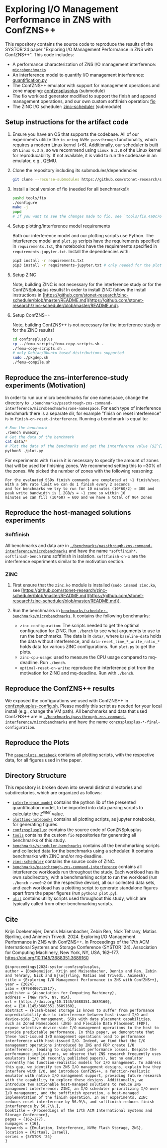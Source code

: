 # Exploring I/O Management Performance in ZNS with ConfZNS++

This repository contains the source code to reproduce the results of the SYSTOR'24 paper "Exploring I/O Management Performance in ZNS with ConfZNS++".
This code includes:

* A performance characterization of ZNS I/O management interference:  [`microbenchmarks`](./benchmarks/passthrough-zns-command-interference/microbenchmarks)
* An interference model to quantify I/O management interference: [quantification.py](interference_model/quantification.py)
* The ConfZNS++ emulator with support for management operations and zone mapping: [confznsplusplus](confznsplusplus) (submodule)
* The fio workload generator modified to support the finish and append management operations, and our own custom softfinish operation: [fio](tools/fio/)
* The ZINC I/O scheduler: [zinc-scheduler](zinc-scheduler) (submodule)

## Setup instructions for the artifact code

1. Ensure you have an OS that supports the codebase.
    All of our experiments utilize the `io_uring NVMe passthrough` functionality, which requires a modern Linux kernel (>6).
    Additionally, our scheduler is built on `Linux 6.3.8`, so we recommend using `Linux 6.3.8` of the Linux kernel for reproducability. If not available, it is valid to run the codebase in an emulator, e.g., QEMU.

2. Clone the repository including its submodules/dependencies

    ```bash
    git clone --recurse-submodules https://github.com/stonet-research/systor-confznsplusplus-artifact.git
    ```

3. Install a local version of fio (needed for all benchmarks!):

    ```bash
    pushd tools/fio
    ./configure
    make -j 
    popd
    # If you want to see the changes made to fio, see `tools/fio.4a0c766.path`. These changes can be applied directly to a fio checked out to commit 4a0c766.
    ```

4. Setup plotting/interference model requirements

    Both our interference model and our plotting scripts use Python. The interference model and `plot.py` scripts have the requirements specified in `requirements.txt`, the notebooks have the requirements specified in `requirements-jupyter.txt`.
    Install the dependencies with:

    ```bash
    pip3 install -r requirements.txt
    pip3 install -r requirements-jupyter.txt # only needed for the plotting notebooks
    ```

5. Setup ZINC

    Note, building ZINC is not necessary for the interference study or for the ConfZNSplusplus results!
    In order to install ZINC follow the install instructions in [https://github.com/stonet-research/zinc-scheduler/blob/master/README.md](https://github.com/stonet-research/zinc-scheduler/blob/master/README.md).

6. Setup ConfZNS++

    Note, building ConfZNS++ is not necessary for the interference study or for the ZINC results!

    ```bash
    cd confznsplusplus
    cp ../femu-scripts/femu-copy-scripts.sh .
    ./femu-copy-scripts.sh .
    # only Debian/Ubuntu based distributions supported
    sudo ./pkgdep.sh
    ./femu-compile.sh
    ```

## Reproduce the zns-interference-study experiments (Motivation)

In order to run our micro benchmarks for one namespace, change the directory to `./benchmarks/passthrough-zns-command-interference/microbenchmarks/one-namespace`.
For each type of interference benchmark there is a separate dir, for example "finish on reset interference" is in `finish-on-reset-interference`. Running a benchmark is equal to:

```bash
# Run the benchmark
./bench nvmexny 
# Get the data of the benchmark
cat data/*
# Plot the data of the benchmarks and get the interference value ($Z^{Inter}$) of our model
python3 ./plot.py
```

For experiments with `finish` it is necessary to specify the amount of zones that will be used for finishing zones.
We recommend setting this to ~30% of the zones. We picked the number of zones with the following reasoning:

```
For the evaluated SSDs finish commands are completed at ~1 finish/sec. With a 50% rate limit we can do 1 finish every 2 seconds 
and for benchmarks we try to run for 10 minutes (10*60/2) = 300 and peak write bandwidth is 1.2GB/s = ~1 zone so within 10 
minutes we can fill (10*60) = 600 and we have a total of 904 zones
```

## Reproduce the host-managed solutions experiments

### Softfinish

All benchmarks and data are in [`./benchmarks/passthrough-zns-command-interference/microbenchmarks`](./benchmarks/passthrough-zns-command-interference/microbenchmarks) and have the name `*softfinish*`. `softfinish-bench` runs softfinish in isolation. `softfinish-on-x` are the interference experiments similar to the motivation section.

### ZINC

1. First ensure that the `zinc.ko` module is installed (`sudo insmod zinc.ko`, see [https://github.com/stonet-research/zinc-scheduler/blob/master/README.md](https://github.com/stonet-research/zinc-scheduler/blob/master/README.md)).

2. Run the benchmarks in [`benchmarks/scheduler-benchmarks/microbenchmarks`](./benchmarks/scheduler-benchmarks/microbenchmarks/). It contains the following benchmarks:
    * `zinc-configuration`: The scripts needed to get the optimal configuration for ZINC. Run `./bench` to see what arguments to use to run the benchmarks. The data is in `data/`, where `baseline-data` holds the data without interference, and `data-reset_time_*_write_ratio_*` holds data for various ZINC configurations. Run `plot.py` to get the plots.
    * `zinc-cpu-usage`: used to measure the CPU usage compared to mq-deadline. Run `./bench`.
    * `optimal-reset-on-write`: reproduce the interference plot from the motivation for ZINC and mq-deadline. Run with `./bench`.

## Reproduce the ConfZNS++ results

We exposed the configurations we used with ConfZNS++ in [confznplusplus-config.sh](confznplusplus-config.sh).
Please modify this script as needed for your local install (e.g., change the VM path).
All benchmarks and data that used ConfZNS++ are in [`./benchmarks/passthrough-zns-command-interference/microbenchmarks`](./benchmarks/passthrough-zns-command-interference/microbenchmarks) and have the name `conznsplusplus-*-final-configuration`.

## Reproduce the Plots

The [`paperplots notebook`](./plotting-notebooks/paperplots.ipynb) contains all plotting scripts, with the respective data, for all figures used in the paper.

## Directory Structure

This repository is broken down into several distinct directories and subdirectories, which are organized as follows:

* [`interference_model`](./interference_model/) contains the python lib of the presented quantification model, to be imported into data parsing scripts to calculate the $Z^{Inter}$ value.
* [`plotting-notebooks`](./plotting-notebooks/) contains all plotting scripts, as jupyter notebooks, for generating figures.
* [`confznsplusplus`](./confznsplusplus): contains the source code of ConZNSplusplus
* [`tools`](./tools/) contains the custom `fio` repositories for generating all benchmarks of this study.
* [`benchmarks/scheduler-benchmarks`](./benchmarks/scheduler-benchmarks/) contains all the benchmarking scripts and collected data for the benchmarks using a scheduler. It contains benchmarks with ZINC and/or mq-deadline.
* [`zinc-scheduler`](./zinc-scheduler/) contains the source code of ZINC.
* [`benchmarks/passthrough-zns-command-interference`](./benchmarks/passthrough-zns-command-interference) contains all interference workloads run throughout the study. Each workload has its own subdirectory, with a benchmarking script to run the workload (run `./bench nvme0n2` on the respective device), all our collected data sets, and each workload has a plotting script to generate standalone figures apart from the paper figures (run `python3 plot.py`).
* [`util`](./util/) contains utility scripts used throughout this study, which are typically called from other benchmarking scripts.

## Cite
Krijn Doekemeijer, Dennis Maisenbacher, Zebin Ren, Nick Tehrany, Matias Bjørling, and Animesh Trivedi. 2024. Exploring I/O Management Performance in ZNS with ConfZNS++. In Proceedings of the 17th ACM International Systems and Storage Conference (SYSTOR '24). Association for Computing Machinery, New York, NY, USA, 162–177. https://doi.org/10.1145/3688351.3689160

```
@inproceedings{2024-systor-confzsnplusplus,
author = {Doekemeijer, Krijn and Maisenbacher, Dennis and Ren, Zebin and Tehrany, Nick and Bj\o{}rling, Matias and Trivedi, Animesh},
title = {Exploring I/O Management Performance in ZNS with ConfZNS++},
year = {2024},
isbn = {9798400711817},
publisher = {Association for Computing Machinery},
address = {New York, NY, USA},
url = {https://doi.org/10.1145/3688351.3689160},
doi = {10.1145/3688351.3689160},
abstract = {Flash-based storage is known to suffer from performance unpredictability due to interference between host-issued I/O and device-side I/O management. SSDs with data placement capabilities, such as Zoned Namespaces (ZNS) and Flexible Data Placement (FDP), expose selective device-side I/O management operations to the host to provide predictable performance. In this paper, we demonstrate that these host-issued I/O management operations lead to performance interference with host-issued I/O. Indeed, we find that the I/O management operations introduced by ZNS and FDP create I/O interference, leading to significant performance losses. Despite the performance implications, we observe that ZNS research frequently uses emulators (over 20 recently published papers), but no emulator currently has function-realistic models for I/O management. To address this gap, we identify ten ZNS I/O management designs, explain how they interfere with I/O, and introduce ConfZNS++, a function-realistic emulator with native I/O management support, providing future research with the capability to explore these designs. Additionally, we introduce two actionable host-managed solutions to reduce ZNS management interference: ZINC, an I/O scheduler prioritizing I/O over I/O management, and the softfinish operation, a host-managed implementation of the finish operation. In our experiments, ZINC reduces reset interference by 56.9\%, and softfinish reduces finish interference by 50.7\%.},
booktitle = {Proceedings of the 17th ACM International Systems and Storage Conference},
pages = {162–177},
numpages = {16},
keywords = {Emulation, Interference, NVMe Flash Storage, ZNS},
location = {Virtual, Israel},
series = {SYSTOR '24}
}
```
